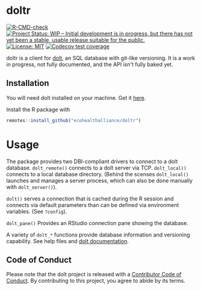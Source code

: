 
# doltr

<!-- badges: start -->
[![R-CMD-check](https://github.com/ecohealthalliance/doltr/workflows/R-CMD-check/badge.svg)](https://github.com/ecohealthalliance/doltr/actions)
[![Project Status: WIP – Initial development is in progress, but there has not yet been a stable, usable release suitable for the public.](https://www.repostatus.org/badges/latest/wip.svg)](https://www.repostatus.org/#wip)
[![License: MIT](https://img.shields.io/badge/License-MIT-blue.svg)](https://opensource.org/licenses/MIT)
[![Codecov test coverage](https://codecov.io/gh/ecohealthalliance/doltr/branch/main/graph/badge.svg)](https://codecov.io/gh/ecohealthalliance/doltr?branch=main)
<!-- badges: end -->

doltr is a client for [dolt](https://www.dolthub.com), an SQL database with
git-like versioning.  It is a work in progress, not fully documented, and
the API isn't fully baked yet.

## Installation

You will need dolt installed on your machine.  Get it 
[here](https://docs.dolthub.com/getting-started/installation).

Install the R package with 

``` r
remotes::install_github("ecohealthalliance/doltr")
```

# Usage

The package provides two DBI-compliant drivers to connect to a dolt database.
`dolt_remote()` connects to a dolt server via TCP.  `dolt_local()` connects
to a local database directory. (Behind the scenses `dolt_local()` launches and
manages a server process, which can also be done manually with `dolt_server()`).

`dolt()` serves a connection that is cached during the R session and connects
via default parameters than can be defined via environment variables. (See
`?config`).  

`dolt_pane()` Provides an RStudio connection pane showing the database.

A variety of `dolt_*` functions provide database information and versioning capability.
See help files and [dolt documentation](https://docs.dolthub.com/interfaces/sql).


## Code of Conduct
  
Please note that the dolt project is released with a [Contributor Code of Conduct](https://contributor-covenant.org/version/2/0/CODE_OF_CONDUCT.html). By contributing to this project, you agree to abide by its terms.
